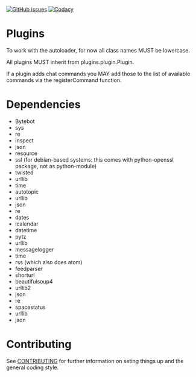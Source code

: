 [![GitHub issues](https://img.shields.io/github/issues/Bytespeicher/Bytebot.svg?style=flat)](https://github.com/Bytespeicher/Bytebot/issues) 
[![Codacy](https://img.shields.io/codacy/de9188fbea554501b247e1fac75346c9.svg?style=flat)](https://www.codacy.com/public/info_4/Bytebot)

# Plugins
To work with the autoloader, for now all class names MUST be lowercase.

All plugins MUST inherit from plugins.plugin.Plugin.

If a plugin adds chat commands you MAY add those to the list of available
commands via the registerCommand function.

# Dependencies

* Bytebot
 * sys
 * re
 * inspect
 * json
 * resource
 * ssl (for debian-based systems: this comes with python-openssl package, not as python-module)
 * twisted
 * urllib
 * time
* autotopic
 * urllib
 * json
 * re
* dates
 * icalendar
 * datetime
 * pytz
 * urllib
* messagelogger
 * time
* rss (which also does atom)
 * feedparser
* shorturl
 * beautifulsoup4
 * urllib2
 * json
 * re
* spacestatus
 * urllib
 * json

# Contributing
See [CONTRIBUTING](CONTRIBUTING.md) for further information on seting things
up and the general coding style.
